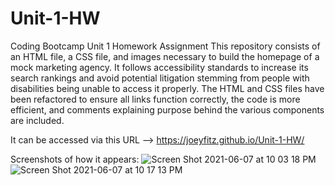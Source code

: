 # Unit-1-HW
Coding Bootcamp Unit 1 Homework Assignment
This repository consists of an HTML file, a CSS file, and images necessary to build the homepage of a mock marketing agency. It follows accessibility standards to increase its search rankings and avoid potential litigation stemming from people with disabilities being unable to access it properly. 
The HTML and CSS files have been refactored to ensure all links function correctly, the code is more efficient, and comments explaining purpose behind the various components are included.

It can be accessed via this URL --> https://joeyfitz.github.io/Unit-1-HW/

Screenshots of how it appears: 
![Screen Shot 2021-06-07 at 10 03 18 PM](https://user-images.githubusercontent.com/50683782/121127025-02e28980-c7de-11eb-9287-84c4e74747a5.png)
![Screen Shot 2021-06-07 at 10 17 13 PM](https://user-images.githubusercontent.com/50683782/121127168-37eedc00-c7de-11eb-9f69-1e9546abd362.png)

